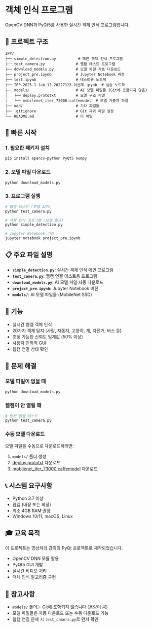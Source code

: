# 객체 인식 프로그램

OpenCV DNN과 PyQt5를 사용한 실시간 객체 인식 프로그램입니다.

## 📁 프로젝트 구조

```
IPP/
├── simple_detection.py          # 메인 객체 인식 프로그램
├── test_camera.py              # 웹캠 테스트 프로그램
├── download_models.py          # 모델 파일 자동 다운로드
├── project_pre.ipynb           # Jupyter Notebook 버전
├── test.ipynb                  # 테스트용 노트북
├── IPP-2025-1-lab-12-20227123-이선재.ipynb  # 실습 노트북
├── models/                     # AI 모델 파일들 (Git에 포함되지 않음)
│   ├── deploy.prototxt         # 모델 구조 파일
│   └── mobilenet_iter_73000.caffemodel  # 모델 가중치 파일
├── odd/                        # 기타 파일들
├── .gitignore                  # Git 제외 파일 설정
└── README.md                   # 이 파일
```

## 🚀 빠른 시작

### 1. 필요한 패키지 설치
```bash
pip install opencv-python PyQt5 numpy
```

### 2. 모델 파일 다운로드
```bash
python download_models.py
```

### 3. 프로그램 실행
```bash
# 웹캠 테스트 (모델 없이)
python test_camera.py

# 객체 인식 프로그램 (모델 필요)
python simple_detection.py

# Jupyter Notebook 버전
jupyter notebook project_pre.ipynb
```

## 📋 주요 파일 설명

- **`simple_detection.py`**: 실시간 객체 인식 메인 프로그램
- **`test_camera.py`**: 웹캠 연결 테스트용 프로그램
- **`download_models.py`**: AI 모델 파일 자동 다운로드
- **`project_pre.ipynb`**: Jupyter Notebook 버전
- **`models/`**: AI 모델 파일들 (MobileNet SSD)

## 🎯 기능

- 실시간 웹캠 객체 인식
- 20가지 객체 탐지 (사람, 자동차, 고양이, 개, 자전거, 버스 등)
- 조정 가능한 신뢰도 임계값 (50% 이상)
- 사용자 친화적 GUI
- 웹캠 연결 상태 확인

## 🔧 문제 해결

### 모델 파일이 없을 때
```bash
python download_models.py
```

### 웹캠이 안 열릴 때
```bash
# 먼저 웹캠 테스트
python test_camera.py
```

### 수동 모델 다운로드
모델 파일을 수동으로 다운로드하려면:
1. `models/` 폴더 생성
2. [deploy.prototxt](https://raw.githubusercontent.com/chuanqi305/MobileNet-SSD/master/deploy.prototxt) 다운로드
3. [mobilenet_iter_73000.caffemodel](https://github.com/chuanqi305/MobileNet-SSD/raw/master/mobilenet_iter_73000.caffemodel) 다운로드

## 📞 시스템 요구사항

- Python 3.7 이상
- 웹캠 (내장 또는 외장)
- 최소 4GB RAM 권장
- Windows 10/11, macOS, Linux

## 🎓 교육 목적

이 프로젝트는 영상처리 강의의 PyQt 프로젝트로 제작되었습니다.
- OpenCV DNN 모듈 활용
- PyQt5 GUI 개발
- 실시간 비디오 처리
- 객체 인식 알고리즘 구현

## 📝 참고사항

- `models/` 폴더는 Git에 포함되지 않습니다 (용량이 큼)
- 모델 파일들은 자동 다운로드 또는 수동 다운로드 가능
- 웹캠 연결 문제 시 `test_camera.py`로 먼저 확인 